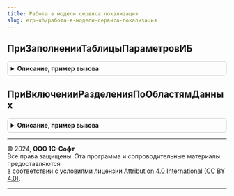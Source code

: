 ```yaml
---
title: Работа в модели сервиса локализация
slug: erp-uh/работа-в-модели-сервиса-локализация
---
```



## ПриЗаполненииТаблицыПараметровИБ
<details style="margin: 1em 0; padding: 0.5em; border: 1px solid #ccc; border-radius: 6px;">

<summary style="font-weight: bold; cursor: pointer;">Описание, пример вызова</summary>

```bsl

// Формирует список параметров ИБ.
//
// см. РаботаВМоделиСервисаПереопределяемый.ПриЗаполненииТаблицыПараметровИБ
//
Процедура ПриЗаполненииТаблицыПараметровИБ(Знач ТаблицаПараметров) Экспорт
```

Пример вызова
```bsl
РаботаВМоделиСервисаЛокализация.ПриЗаполненииТаблицыПараметровИБ(ТаблицаПараметров) 
```
</details>

## ПриВключенииРазделенияПоОбластямДанных
<details style="margin: 1em 0; padding: 0.5em; border: 1px solid #ccc; border-radius: 6px;">

<summary style="font-weight: bold; cursor: pointer;">Описание, пример вызова</summary>

```bsl

// Вызывается при включении разделения данных по областям данных,
// при первом запуске конфигурации с параметром "ИнициализироватьРазделеннуюИБ" ("InitializeSeparatedIB").
//
// см. РаботаВМоделиСервисаПереопределяемый.ПриВключенииРазделенияПоОбластямДанных
//
Процедура ПриВключенииРазделенияПоОбластямДанных() Экспорт
```

Пример вызова
```bsl
РаботаВМоделиСервисаЛокализация.ПриВключенииРазделенияПоОбластямДанных() 
```
</details>

---

© 2024, **ООО 1С-Софт**  
Все права защищены. Эта программа и сопроводительные материалы предоставляются  
в соответствии с условиями лицензии [Attribution 4.0 International (CC BY 4.0)](https://creativecommons.org/licenses/by/4.0/legalcode).

---
